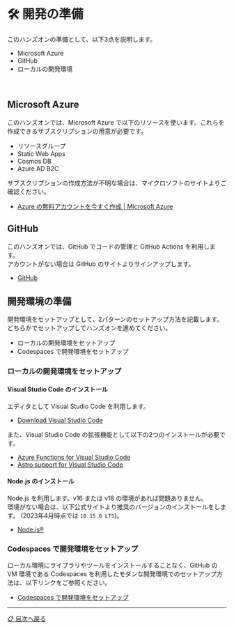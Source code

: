 # 🛠️ 開発の準備

このハンズオンの準備として、以下3点を説明します。

- Microsoft Azure
- GitHub
- ローカルの開発環境

<br>

## Microsoft Azure

このハンズオンでは、Microsoft Azure で以下のリソースを使います。これらを作成できるサブスクリプションの用意が必要です。

- リソースグループ
- Static Web Apps
- Cosmos DB
- Azure AD B2C

サブスクリプションの作成方法が不明な場合は、マイクロソフトのサイトよりご確認ください。

- [Azure の無料アカウントを今すぐ作成 | Microsoft Azure](https://azure.microsoft.com/ja-jp/free/)


## GitHub

このハンズオンでは、GitHub でコードの管理と GitHub Actions を利用します。  
アカウントがない場合は GitHub のサイトよりサインアップします。

- [GitHub](https://github.com/)


## 開発環境の準備

開発環境をセットアップとして、2パターンのセットアップ方法を記載します。どちらかでセットアップしてハンズオンを進めてください。

- ローカルの開発環境をセットアップ
- Codespaces で開発環境をセットアップ

### ローカルの開発環境をセットアップ

#### Visual Studio Code のインストール

エディタとして Visual Studio Code を利用します。

- [Download Visual Studio Code](https://code.visualstudio.com/download)

また、Visual Studio Code の拡張機能として以下の2つのインストールが必要です。

- [Azure Functions for Visual Studio Code](https://marketplace.visualstudio.com/items?itemName=ms-azuretools.vscode-azurefunctions)
- [Astro support for Visual Studio Code](https://marketplace.visualstudio.com/items?itemName=astro-build.astro-vscode)


#### Node.js のインストール

Node.js を利用します。v16 または v18 の環境があれば問題ありません。  
環境がない場合は、以下公式サイトより推奨のバージョンのインストールをします。 (2023年4月時点では `18.15.0 LTS`)。  

- [Node.js®](https://nodejs.org/ja)


### Codespaces で開発環境をセットアップ

ローカル環境にライブラリやツールをインストールすることなく、GitHub の VM 環境である Codespaces を利用したモダンな開発環境でのセットアップ方法は、以下リンクをご参照ください。

- [Codespaces で開発環境をセットアップ](./codespaces-setup.md)

---

[📋 目次へ戻る](../README.md)
